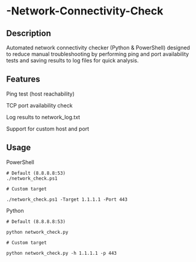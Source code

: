 # -Network-Connectivity-Check

## Description
Automated network connectivity checker (Python & PowerShell) designed to reduce manual troubleshooting by performing ping and port availability tests and saving results to log files for quick analysis.

## Features

Ping test (host reachability)

TCP port availability check

Log results to network_log.txt

Support for custom host and port

## Usage

PowerShell

``` 
# Default (8.8.8.8:53) 
./network_check.ps1
```

` # Custom target `

` ./network_check.ps1 -Target 1.1.1.1 -Port 443 `

Python

` # Default (8.8.8.8:53) `

` python network_check.py `

` # Custom target `

` python network_check.py -h 1.1.1.1 -p 443 `
